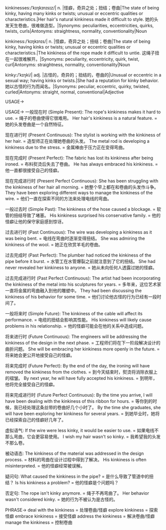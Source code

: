 kinkinesses:/ˈkɪŋkɪnɪsɪz/| n. |怪癖，奇异之处；扭结；卷曲|The state of being kinky, having many kinks or twists; unusual or eccentric qualities or characteristics.|Her hair's natural kinkiness made it difficult to style. 她的头发天生卷曲，很难做造型。|Synonyms: peculiarities, eccentricities, quirks, twists, curls|Antonyms: straightness, normality, conventionality|Noun

kinkiness:/ˈkɪŋkɪnɪs/| n. |怪癖，奇异之处；扭结；卷曲|The state of being kinky, having kinks or twists; unusual or eccentric qualities or characteristics.|The kinkiness of the rope made it difficult to untie.  这绳子扭在一起很难解开。|Synonyms: peculiarity, eccentricity, quirk, twist, curl|Antonyms: straightness, normality, conventionality|Noun

kinky:/ˈkɪŋki/| adj. |古怪的，奇异的；扭结的，卷曲的|Unusual or eccentric in a sexual way; having kinks or twists.|She had a reputation for kinky behavior. 她以古怪的行为而闻名。|Synonyms: peculiar, eccentric, quirky, twisted, curled|Antonyms: straight, normal, conventional|Adjective


USAGE->

USAGE->
一般现在时 (Simple Present):
The rope's kinkiness makes it hard to use. =  绳子的卷曲使得它很难用。
Her hair's kinkiness is a natural feature. = 她的头发卷曲是一个自然特征。


现在进行时 (Present Continuous):
The stylist is working with the kinkiness of her hair. = 造型师正在处理她卷曲的头发。
The metal rod is developing a kinkiness due to the stress. = 金属棒由于压力正在变得弯曲。


现在完成时 (Present Perfect):
The fabric has lost its kinkiness after being ironed. =  布料熨烫后失去了卷曲。
He has always embraced his kinkiness. = 他一直都很接受自己的怪癖。


现在完成进行时 (Present Perfect Continuous):
She has been struggling with the kinkiness of her hair all morning. = 她整个早上都在和卷曲的头发作斗争。
They have been exploring different ways to manage the kinkiness of the wire. = 他们一直在探索不同的方法来处理电线的弯曲。


一般过去时 (Simple Past):
The kinkiness of the hose caused a blockage. =  软管的扭结导致了堵塞。
His kinkiness surprised his conservative family. = 他的怪癖让他的保守家庭感到惊讶。


过去进行时 (Past Continuous):
The wire was developing a kinkiness as it was being bent. =  电线在弯曲时逐渐变得扭结。
She was admiring the kinkiness of the wool. = 她正在欣赏羊毛的卷曲。


过去完成时 (Past Perfect):
The plumber had noticed the kinkiness of the pipe before it burst. = 水管工在水管爆裂之前就注意到了它的扭结。
She had never revealed her kinkiness to anyone. = 她从未向任何人透露过她的怪癖。


过去完成进行时 (Past Perfect Continuous):
The artist had been incorporating the kinkiness of the metal into his sculptures for years. = 多年来，这位艺术家一直将金属的弯曲融入到他的雕塑中。
They had been discussing the kinkiness of his behavior for some time. = 他们讨论他古怪的行为已经有一段时间了。


一般将来时 (Simple Future):
The kinkiness of the cable will affect its performance. = 电缆的扭结会影响其性能。
His kinkiness will likely cause problems in his relationship. = 他的怪癖可能会在他的关系中造成问题。


将来进行时 (Future Continuous):
The engineers will be addressing the kinkiness of the design in the next phase. = 工程师们将在下一阶段解决设计的曲折问题。
She will be embracing her kinkiness more openly in the future. = 将来她会更公开地接受自己的怪癖。


将来完成时 (Future Perfect):
By the end of the day, the ironing will have removed the kinkiness from the clothes. = 到今天结束时，熨烫将消除衣服上的褶皱。
By next year, he will have fully accepted his kinkiness. = 到明年，他将完全接受自己的怪癖。


将来完成进行时 (Future Perfect Continuous):
By the time you arrive, I will have been dealing with the kinkiness of this ribbon for hours. = 等你到的时候，我已经处理这条丝带的卷曲好几个小时了。
By the time she graduates, she will have been exploring her kinkiness for several years. = 到她毕业时，她将已经探索自己的怪癖好几年了。


虚拟语气:
If the wire were less kinky, it would be easier to use. = 如果电线不那么弯曲，它会更容易使用。
I wish my hair wasn't so kinky. = 我希望我的头发不那么卷。


被动语态:
The kinkiness of the material was addressed in the design process. = 材料的弯曲在设计过程中得到了解决。
His kinkiness is often misinterpreted. = 他的怪癖经常被误解。


疑问句:
What caused the kinkiness in the pipe? = 是什么导致了管道中的扭结？
Is his kinkiness a problem? = 他的怪癖是个问题吗？


否定句:
The rope isn't kinky anymore. = 绳子不再弯曲了。
Her behavior wasn't considered kinky. = 她的行为不被认为是古怪的。



PHRASE->
deal with the kinkiness = 处理卷曲/怪癖
explore kinkiness = 探索怪癖
embrace kinkiness = 接受怪癖
address the kinkiness = 解决卷曲/怪癖
manage the kinkiness = 控制卷曲
